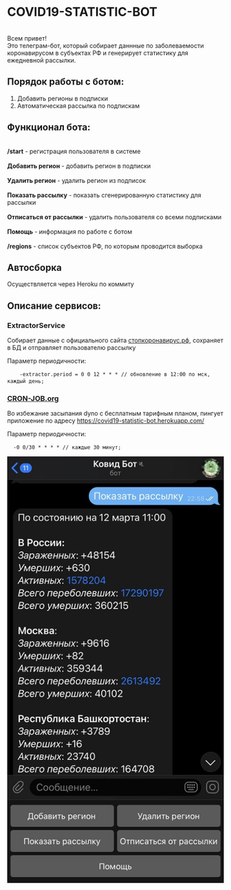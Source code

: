 # COVID19-STATISTIC-BOT

<br>Всем привет!</br>
Это телеграм-бот, который собирает даннные по заболеваемости коронавирусом в субъектах РФ и генерирует статистику для ежедневной рассылки.

## Порядок работы с ботом:
1. Добавить регионы в подписки
2. Автоматическая рассылка по подпискам

## Функционал бота:
<br><b>/start</b> - регистрация пользователя в системе</br>
<br><b>Добавить регион</b> - добавить регион в подписки</br>
<br><b>Удалить регион</b> - удалить регион из подписок</br>
<br><b>Показать рассылку</b> - показать сгенерированную статистику для рассылки</br>
<br><b>Отписаться от рассылки</b> - удалить пользователя со всеми подписками</br>
<br><b>Помощь</b> - информация по работе с ботом</br>
<br><b>/regions</b> - список субъектов РФ, по которым проводится выборка</br>

## Автосборка
Осуществляется через Heroku по коммиту

## Описание сервисов:
### ExtractorService

Собирает данные с официального сайта [стопкоронавирус.рф](https://стопкоронавирус.рф), сохраняет в БД и отправляет пользователю рассылку

Параметр периодичности: 
```
    -extractor.period = 0 0 12 * * * // обновление в 12:00 по мск, каждый день;
```

### [CRON-JOB.org](https://cron-job.org/)

Во избежание засыпания dyno с бесплатным тарифным планом, пингует приложение по адресу https://covid19-statistic-bot.herokuapp.com/

Параметр периодичности: 
```
  -0 0/30 * * * * // каждые 30 минут;
```


![](covid_bot.jpg)

